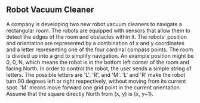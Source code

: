 ## Robot Vacuum Cleaner
A company is developing two new robot vacuum cleaners to navigate a rectangular room. The robots are equipped with sensors that allow them to detect the edges of the room and obstacles within it. The robots' position and orientation are represented by a combination of x and y coordinates and a letter representing one of the four cardinal compass points. The room is divided up into a grid to simplify navigation. An example position might be 0, 0, N, which means the robot is in the bottom left corner of the room and facing North. In order to control the robot, the user sends a simple string of letters. The possible letters are 'L', 'R', and 'M'. 'L' and 'R' make the robot turn 90 degrees left or right respectively, without moving from its current spot. 'M' means move forward one grid point in the current orientation. Assume that the square directly North from (x, y) is (x, y+1).

